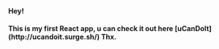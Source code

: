 <h4>Hey!<h4>
This is my first React app, u can check it out here [uCanDoIt] (http://ucandoit.surge.sh/)
Thx.



